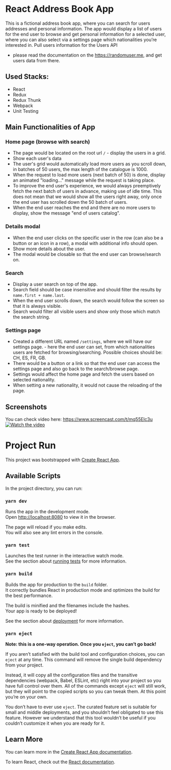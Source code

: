 # React Address Book App
This is a fictional address book app, where you can search for users addresses and personal information. The app would display a list of users for the end user to browse and get personal information for a selected user, where you can also select via a settings page which nationalities you’re interested in.
Pull users information for the Users API
- please read the documentation on the https://randomuser.me, and get users data from there.

## Used Stacks:
- React
- Redux
- Redux Thunk
- Webpack
- Unit Testing

## Main Functionalities of App

### Home page (browse with search)
- The page would be located on the root url ​`/` - display the users in a grid.
- Show each user's data
- The user's grid would automatically load more users as you scroll down, in batches of 50 users, the max length of the catalogue is 1000.
- When the request to load more users (next batch of 50) is done, display an animated "loading..." message while the request is taking place.
- To improve the end user's experience, we would always preemptively fetch the next batch of users in advance, making use of idle time. This does not mean that we would show all the users right away, only once the end user has scrolled down the 50 batch of users.
- When the end user reaches the end and there are no more users to display, show the message "end of users catalog".

### Details modal
- When the end user clicks on the specific user in the row (can also be a button or an icon in a row), a modal with additional info should open.
- Show more details about the user.
- The modal would be closable so that the end user can browse/search on.

### Search
- Display a user search on top of the app.
- Search field should be case insensitive and should filter the results by `name.first + name.last`.
- When the end user scrolls down, the search would follow the screen so that it is always
visible.
- Search would filter all visible users and show only those which match the search string.

### Settings page
- Created a different URL named `/settings`, where we will have our settings page. - here the end user can set, from which nationalities users are fetched for browsing/searching.
Possible choices should be: CH, ES, FR, GB.
- There would be a button or a link so that the end user can access the settings page and also go back to the search/browse page.
- Settings would affect the home page and fetch the users based on selected nationality. 
- When setting a new nationality, it would not cause the reloading of the page.


## Screenshots
You can check video here: https://www.screencast.com/t/mq55Elc3u
[![Watch the video](https://p47.f4.n0.cdn.getcloudapp.com/items/04uYXJ5g/Image%202020-07-20%20at%205.13.31%20AM.png?v=0eb6b99707a54f3f306021e0b7e66894)](https://www.screencast.com/t/mq55Elc3u)

# Project Run
This project was bootstrapped with [Create React App](https://github.com/facebook/create-react-app).

## Available Scripts

In the project directory, you can run:

### `yarn dev`

Runs the app in the development mode.<br />
Open [http://localhost:8080](http://localhost:8080) to view it in the browser.

The page will reload if you make edits.<br />
You will also see any lint errors in the console.

### `yarn test`

Launches the test runner in the interactive watch mode.<br />
See the section about [running tests](https://facebook.github.io/create-react-app/docs/running-tests) for more information.

### `yarn build`

Builds the app for production to the `build` folder.<br />
It correctly bundles React in production mode and optimizes the build for the best performance.

The build is minified and the filenames include the hashes.<br />
Your app is ready to be deployed!

See the section about [deployment](https://facebook.github.io/create-react-app/docs/deployment) for more information.

### `yarn eject`

**Note: this is a one-way operation. Once you `eject`, you can’t go back!**

If you aren’t satisfied with the build tool and configuration choices, you can `eject` at any time. This command will remove the single build dependency from your project.

Instead, it will copy all the configuration files and the transitive dependencies (webpack, Babel, ESLint, etc) right into your project so you have full control over them. All of the commands except `eject` will still work, but they will point to the copied scripts so you can tweak them. At this point you’re on your own.

You don’t have to ever use `eject`. The curated feature set is suitable for small and middle deployments, and you shouldn’t feel obligated to use this feature. However we understand that this tool wouldn’t be useful if you couldn’t customize it when you are ready for it.

## Learn More

You can learn more in the [Create React App documentation](https://facebook.github.io/create-react-app/docs/getting-started).

To learn React, check out the [React documentation](https://reactjs.org/).

